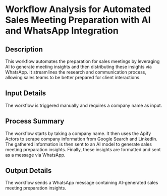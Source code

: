 # Workflow Analysis for Automated Sales Meeting Preparation with AI and WhatsApp Integration

## Description
This workflow automates the preparation for sales meetings by leveraging AI to generate meeting insights and then distributing these insights via WhatsApp. It streamlines the research and communication process, allowing sales teams to be better prepared for client interactions.

## Input Details
The workflow is triggered manually and requires a company name as input.

## Process Summary
The workflow starts by taking a company name. It then uses the Apify Actors to scrape company information from Google Search and LinkedIn. The gathered information is then sent to an AI model to generate sales meeting preparation insights. Finally, these insights are formatted and sent as a message via WhatsApp.

## Output Details
The workflow sends a WhatsApp message containing AI-generated sales meeting preparation insights.
